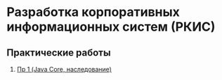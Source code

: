 # Разработка корпоративных информационных систем (РКИС)
## Практические работы
1. [Пр 1 (Java Core, наследование)](https://github.com/Bokalysha/RKIS/tree/main/Practice/Prac_1/src)
